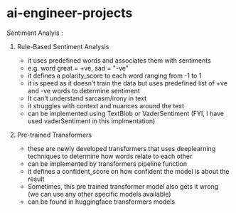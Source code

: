 # ai-engineer-projects
Sentiment Analyis : 

1) Rule-Based Sentiment Analysis 
	- it uses predefined words and associates them with sentiments
	- e.g. word great = +ve, sad = "-ve"
	- it defines a polarity_score to each word ranging from -1 to 1
	- it is speed as it doesn't train the data but uses predefined list of +ve and -ve words to determine sentiment
	- It can't understand sarcasm/irony in text
	- it struggles with context and nuances around the text
	- can be implemented using TextBlob or VaderSentiment (FYI, I have used vaderSentiment in this implmentation)
	
2) Pre-trained Transformers
	- these are newly developed transformers that uses deeplearning techniques to determine how words relate to each other
	- can be implemented by transformers pipeline function
	- it defines a confident_score on how confident the model is about the result
	- Sometimes, this pre trained transformer model also gets it wrong (we can use any other specific models available)
	- can be found in huggingface transformers models
 
